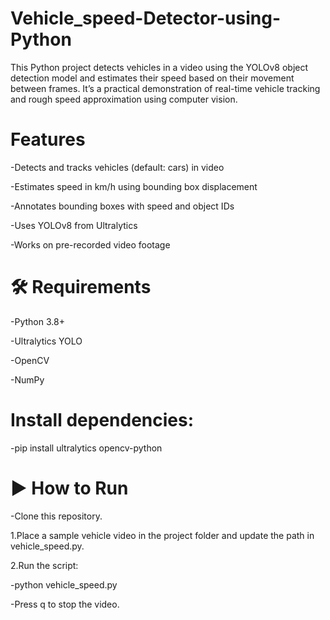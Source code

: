 # Vehicle_speed-Detector-using-Python
This Python project detects vehicles in a video using the YOLOv8 object detection model and estimates their speed based on their movement between frames. It’s a practical demonstration of real-time vehicle tracking and rough speed approximation using computer vision.
# Features

-Detects and tracks vehicles (default: cars) in video

-Estimates speed in km/h using bounding box displacement

-Annotates bounding boxes with speed and object IDs

-Uses YOLOv8 from Ultralytics

-Works on pre-recorded video footage
# 🛠 Requirements

-Python 3.8+

-Ultralytics YOLO

-OpenCV

-NumPy
# Install dependencies:

-pip install ultralytics opencv-python
# ▶ How to Run

-Clone this repository.

1.Place a sample vehicle video in the project folder and update the path in vehicle_speed.py.

2.Run the script:

-python vehicle_speed.py

-Press q to stop the video.
